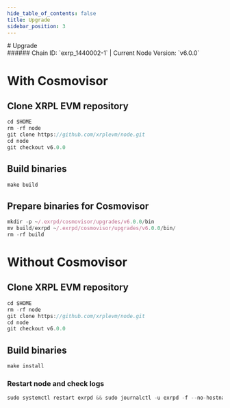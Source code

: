 ```yaml
---
hide_table_of_contents: false
title: Upgrade
sidebar_position: 3
---
```


<div class="h1-with-icon icon-xrp">
# Upgrade
</div>
###### Chain ID: `exrp_1440002-1` | Current Node Version: `v6.0.0`

# With Cosmovisor
## Clone XRPL EVM repository
```js
cd $HOME
rm -rf node
git clone https://github.com/xrplevm/node.git
cd node
git checkout v6.0.0
 ```

## Build binaries
```js
make build
 ```

## Prepare binaries for Cosmovisor
```js
mkdir -p ~/.exrpd/cosmovisor/upgrades/v6.0.0/bin
mv build/exrpd ~/.exrpd/cosmovisor/upgrades/v6.0.0/bin/
rm -rf build
```

# Without Cosmovisor
## Clone XRPL EVM repository
```js
cd $HOME
rm -rf node
git clone https://github.com/xrplevm/node.git
cd node
git checkout v6.0.0
 ```

## Build binaries
```js
make install
 ```

### Restart node and check logs
```js
sudo systemctl restart exrpd && sudo journalctl -u exrpd -f --no-hostname -o cat
```